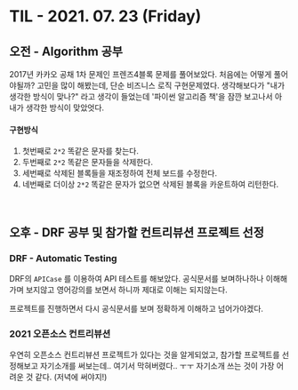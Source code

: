 # TIL - 2021. 07. 23 (Friday)

## 오전 - Algorithm 공부

2017년 카카오 공채 1차 문제인 프렌즈4블록 문제를 풀어보았다. 처음에는 어떻게 풀어야될까? 고민을 많이 해봤는데, 단순 비즈니스 로직 구현문제였다. 생각해보다가 "내가 생각한 방식이 맞나?" 라고 생각이 들었는데 '파이썬 알고리즘 책'을 잠깐 보고나서 아 내가 생각한 방식이 맞았엇다.

#### 구현방식
1. 첫번째로 `2*2` 똑같은 문자를 찾는다.
2. 두번째로 `2*2` 똑같은 문자들을 삭제한다.
3. 세번째로 삭제된 블록들을 재조정하여 전체 보드를 수정한다.
4. 네번째로 더이상 `2*2` 똑같은 문자가 없으면 삭제된 블록을 카운트하여 리턴한다.

&nbsp;

## 오후 - DRF 공부 및 참가할 컨트리뷰션 프로젝트 선정

### DRF - Automatic Testing
DRF의 `APICase` 를 이용하여 API 테스트를 해보았다. 공식문서를 보며하나하나 이해해가며 보지않고 영어강의를 보면서 하니까 제대로 이해는 되지않는다. 

프로젝트를 진행하면서 다시 공식문서를 보며 정확하게 이해하고 넘어가야겠다.

### 2021 오픈소스 컨트리뷰션
우연히 오픈소스 컨트리뷰션 프로젝트가 있다는 것을 알게되었고, 참가할 프로젝트를 선정해보고 자기소개를 써보는데.. 여기서 막혀버렸다.. ㅜㅜ 자기소개 쓰는 것이 가장 어려운 것 같다. (저녁에 써야지!)